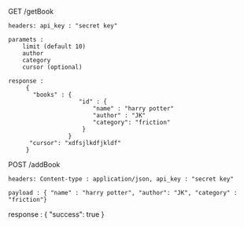 
 GET /getBook
     
    headers: api_key : "secret key"

    paramets :
        limit (default 10)
        author
        category
        cursor (optional)

    response : 
         {
           "books" : {
                        "id" : {
                            "name" : "harry potter"
                            "author" : "JK"
                            "category": "friction"
                         }
                     }
          "cursor": "xdfsjlkdfjkldf"
         }

POST /addBook
  
    headers: Content-type : application/json, api_key : "secret key"
    
    payload : { "name" : "harry potter", "author": "JK", "category" : "friction"}

response :  { "success": true }
